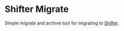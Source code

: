 # Shifter Migrate
Simple migrate and archive tool for migrating to [Shifter](https://getshifter.io).
